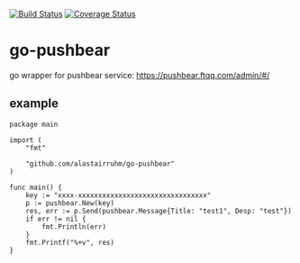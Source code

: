 [![Build Status](https://travis-ci.org/alastairruhm/go-pushbear.svg?branch=master)](https://travis-ci.org/alastairruhm/go-pushbear)
[![Coverage Status](https://coveralls.io/repos/github/alastairruhm/go-pushbear/badge.svg?branch=master)](https://coveralls.io/github/alastairruhm/go-pushbear?branch=master)
# go-pushbear

go wrapper for pushbear service: https://pushbear.ftqq.com/admin/#/


## example

```golang
package main

import (
	"fmt"

	"github.com/alastairruhm/go-pushbear"
)

func main() {
	key := "xxxx-xxxxxxxxxxxxxxxxxxxxxxxxxxxxxxxx"
	p := pushbear.New(key)
	res, err := p.Send(pushbear.Message{Title: "test1", Desp: "test"})
	if err != nil {
		fmt.Println(err)
	}
	fmt.Printf("%+v", res)
}

```